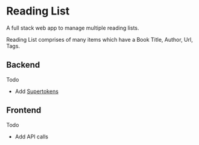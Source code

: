 # Reading List

A full stack web app to manage multiple reading lists.

Reading List comprises of many items which have a Book Title, Author, Url, Tags.

## Backend

Todo
- Add [Supertokens](https://supertokens.com/docs/thirdparty/quick-setup/backend)

## Frontend

Todo
- Add API calls

